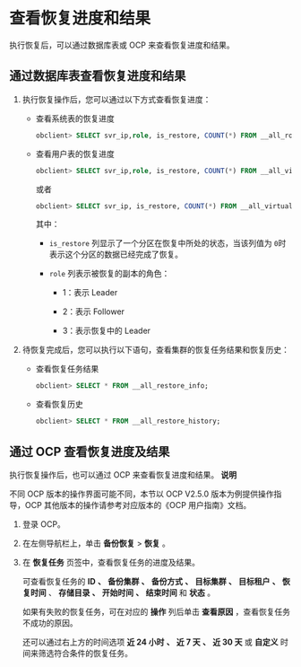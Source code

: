 查看恢复进度和结果 
==============================

执行恢复后，可以通过数据库表或 OCP 来查看恢复进度和结果。

通过数据库表查看恢复进度和结果 
------------------------------------

1. 执行恢复操作后，您可以通过以下方式查看恢复进度：

   * 查看系统表的恢复进度

     ```sql
     obclient> SELECT svr_ip,role, is_restore, COUNT(*) FROM __all_root_table as a, (SELECT value FROM __all_restore_info WHERE name='<目标租户名>') AS b WHERE a.tenant_id=b.value GROUP BY role, is_restore, svr_ip ORDER BY svr_ip, is_restore;
     ```

     
   
   * 查看用户表的恢复进度

     ```sql
     obclient> SELECT svr_ip,role, is_restore, COUNT(*) FROM __all_virtual_meta_table AS a, (SELECT value FROM __all_restore_info WHERE name='<目标租户名>') AS b WHERE a.tenant_id=b.value GROUP BY role, is_restore, svr_ip ORDER BY svr_ip, is_restore;
     ```

     

     或者

     ```sql
     obclient> SELECT svr_ip, is_restore, COUNT(*) FROM __all_virtual_partition_store_info WHERE tenant_id=<目标租户id> GROUP BY svr_ip,is_restore ORDER BY svr_ip, is_restore;
     ```

     

     其中：
     * `is_restore` 列显示了一个分区在恢复中所处的状态，当该列值为 `0`时表示这个分区的数据已经完成了恢复。

       
     
     * `role` 列表示被恢复的副本的角色：

       * 1：表示 Leader

         
       
       * 2：表示 Follower

         
       
       * 3：表示恢复中的 Leader

         
       

       
     

     
   

   

2. 待恢复完成后，您可以执行以下语句，查看集群的恢复任务结果和恢复历史：

   * 查看恢复任务结果

     ```sql
     obclient> SELECT * FROM __all_restore_info;
     ```

     
   
   * 查看恢复历史

     ```sql
     obclient> SELECT * FROM __all_restore_history;
     ```

     
   

   




通过 OCP 查看恢复进度及结果 
-------------------------------------

执行恢复操作后，也可以通过 OCP 来查看恢复进度和结果。
**说明**



不同 OCP 版本的操作界面可能不同，本节以 OCP V2.5.0 版本为例提供操作指导，OCP 其他版本的操作请参考对应版本的《OCP 用户指南》文档。

1. 登录 OCP。

   

2. 在左侧导航栏上，单击 **备份恢复** \> **恢复** 。

   

3. 在 **恢复任务** 页签中，查看恢复任务的进度及结果。

   可查看恢复任务的 **ID** **、** **备份集群** **、** **备份方式** **、** **目标集群** **、** **目标租户** **、** **恢复时间** 、 **存储目录** **、** **开始时间** **、** **结束时间** 和 **状态** 。

   如果有失败的恢复任务，可在对应的 **操作** 列后单击 **查看原因** ，查看恢复任务不成功的原因。

   还可以通过右上方的时间选项 **近 24 小时** **、** **近 7 天** **、** **近 30 天** 或 **自定义** 时间来筛选符合条件的恢复任务。
   



